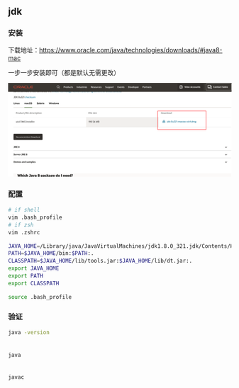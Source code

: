 



## jdk



### 安装

下载地址：https://www.oracle.com/java/technologies/downloads/#java8-mac

一步一步安装即可（都是默认无需更改）



![](https://raw.githubusercontent.com/imattdu/img/main/img/202202120006306.png)





### 配置

```sh
# if shell
vim .bash_profile
# if zsh
vim .zshrc
```





```sh
JAVA_HOME=/Library/java/JavaVirtualMachines/jdk1.8.0_321.jdk/Contents/Home
PATH=$JAVA_HOME/bin:$PATH:.
CLASSPATH=$JAVA_HOME/lib/tools.jar:$JAVA_HOME/lib/dt.jar:.
export JAVA_HOME
export PATH
export CLASSPATH
```





```sh
source .bash_profile
```



### 验证

```sh
java -version


java


javac
```

